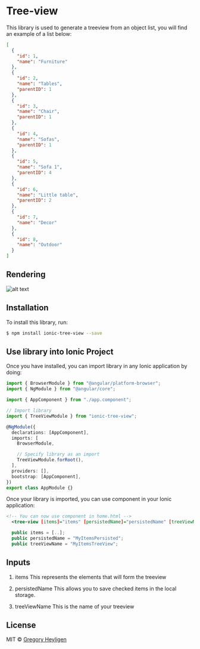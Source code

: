 # Tree-view

This library is used to generate a treeview from an object list, you will find an example of a list below:

```json
[
  {
    "id": 1,
    "name": "Furniture"
  },
  {
    "id": 2,
    "name": "Tables",
    "parentID": 1
  },
  {
    "id": 3,
    "name": "Chair",
    "parentID": 1
  },
  {
    "id": 4,
    "name": "Sofas",
    "parentID": 1
  },
  {
    "id": 5,
    "name": "Sofa 1",
    "parentID": 4
  },
  {
    "id": 6,
    "name": "Little table",
    "parentID": 2
  },
  {
    "id": 7,
    "name": "Decor"
  },
  {
    "id": 8,
    "name": "Outdoor"
  }
]
```

## Rendering

![alt text](https://user-images.githubusercontent.com/17003290/37466561-5949cd60-285e-11e8-93a2-4b33662a20ed.png)

## Installation

To install this library, run:

```bash
$ npm install ionic-tree-view --save
```

## Use library into Ionic Project

Once you have installed, you can import library in any Ionic application by doing:

```typescript
import { BrowserModule } from "@angular/platform-browser";
import { NgModule } from "@angular/core";

import { AppComponent } from "./app.component";

// Import library
import { TreeViewModule } from "ionic-tree-view";

@NgModule({
  declarations: [AppComponent],
  imports: [
    BrowserModule,

    // Specify library as an import
    TreeViewModule.forRoot(),
  ],
  providers: [],
  bootstrap: [AppComponent],
})
export class AppModule {}
```

Once your library is imported, you can use component in your Ionic application:

```xml
<!-- You can now use component in home.html -->
  <tree-view [items]="items" [persistedName]="persistedName" [treeViewName]="treeViewName"></tree-view>
```

```typescript
  public items = [..];
  public persistedName = "MyItemsPersisted";
  public treeViewName = "MyItemsTreeView";
```

## Inputs

1. items
   This represents the elements that will form the treeview

2. persistedName
   This allows you to save checked items in the local storage.

3. treeViewName
   This is the name of your treeview

## License

MIT © [Gregory Heyligen](mailto:cudderheyl@gmail.com)

